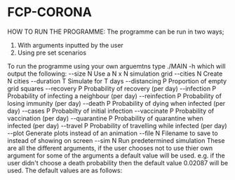 # FCP-CORONAHOW TO RUN THE PROGRAMME:The programme can be run in two ways; 1) With arguments inputted by the user 2) Using pre set scenarios To run the programme using your own arguemtns type ./MAIN -h which will output the following:  --size N         Use a N x N simulation grid  --cities N       Create N cities  --duration T     Simulate for T days  --distancing P   Proportion of empty grid squares  --recovery P     Probability of recovery (per day)  --infection P    Probability of infecting a neighbour (per day)  --reinfection P  Probability of losing immunity (per day)  --death P        Probability of dying when infected (per day)  --cases P        Probabilty of initial infection  --vaccinate P    Probability of vaccination (per day)  --quarantine P   Probability of quarantine when infected (per day)  --travel P       Probability of travelling while infected (per day)  --plot           Generate plots instead of an animation  --file N         Filename to save to instead of showing on screen  --sim N          Run predetermined simulationThese are all the different arguments, if the user chooses not to use thier own argument for someof the arguments a default value will be used. e.g. if the user didn't choose a death probability then the default value 0.02087 will be used. The default values are as follows: